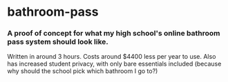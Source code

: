 # bathroom-pass

### A proof of concept for what my high school's online bathroom pass system should look like. 
Written in around 3 hours. Costs around $4400 less per year to use. Also has increased student privacy, with only bare essentials included (because why should the school pick which bathroom I go to?)

